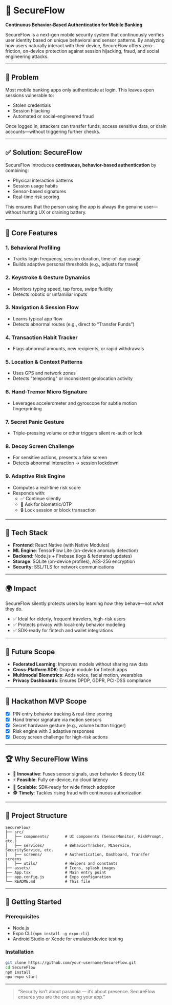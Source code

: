 
# 🔐 SecureFlow

**Continuous Behavior-Based Authentication for Mobile Banking**

SecureFlow is a next-gen mobile security system that continuously verifies user identity based on unique behavioral and sensor patterns. By analyzing how users naturally interact with their device, SecureFlow offers zero-friction, on-device protection against session hijacking, fraud, and social engineering attacks.

---

## 🚨 Problem

Most mobile banking apps only authenticate at login. This leaves open sessions vulnerable to:

- Stolen credentials  
- Session hijacking  
- Automated or social-engineered fraud  

Once logged in, attackers can transfer funds, access sensitive data, or drain accounts—without triggering further checks.

---

## ✅ Solution: SecureFlow

SecureFlow introduces **continuous, behavior-based authentication** by combining:

- Physical interaction patterns  
- Session usage habits  
- Sensor-based signatures  
- Real-time risk scoring  

This ensures that the person using the app is always the genuine user—without hurting UX or draining battery.

---

## 🧠 Core Features

### 1. **Behavioral Profiling**
- Tracks login frequency, session duration, time-of-day usage  
- Builds adaptive personal thresholds (e.g., adjusts for travel)

### 2. **Keystroke & Gesture Dynamics**
- Monitors typing speed, tap force, swipe fluidity  
- Detects robotic or unfamiliar inputs

### 3. **Navigation & Session Flow**
- Learns typical app flow  
- Detects abnormal routes (e.g., direct to “Transfer Funds”)

### 4. **Transaction Habit Tracker**
- Flags abnormal amounts, new recipients, or rapid withdrawals

### 5. **Location & Context Patterns**
- Uses GPS and network zones  
- Detects "teleporting" or inconsistent geolocation activity

### 6. **Hand-Tremor Micro Signature**
- Leverages accelerometer and gyroscope for subtle motion fingerprinting

### 7. **Secret Panic Gesture**
- Triple-pressing volume or other triggers silent re-auth or lock

### 8. **Decoy Screen Challenge**
- For sensitive actions, presents a fake screen  
- Detects abnormal interaction → session lockdown

### 9. **Adaptive Risk Engine**
- Computes a real-time risk score  
- Responds with:  
  - ✅ Continue silently  
  - 🔐 Ask for biometric/OTP  
  - 🔒 Lock session or block transaction

---

## 🧰 Tech Stack

- **Frontend**: React Native (with Native Modules)  
- **ML Engine**: TensorFlow Lite (on-device anomaly detection)  
- **Backend**: Node.js + Firebase (logs & federated updates)  
- **Storage**: SQLite (on-device profiles), AES-256 encryption  
- **Security**: SSL/TLS for network communications

---

## 🌍 Impact

SecureFlow silently protects users by learning *how* they behave—not *what* they do.

- ✅ Ideal for elderly, frequent travelers, high-risk users  
- ✅ Protects privacy with local-only behavior modeling  
- ✅ SDK-ready for fintech and wallet integrations

---

## 🔭 Future Scope

- **Federated Learning**: Improves models without sharing raw data  
- **Cross-Platform SDK**: Drop-in module for fintech apps  
- **Multimodal Biometrics**: Adds voice, facial motion, wearables  
- **Privacy Dashboards**: Ensures DPDP, GDPR, PCI-DSS compliance

---

## 🏁 Hackathon MVP Scope

- [x] PIN entry behavior tracking & real-time scoring  
- [x] Hand tremor signature via motion sensors  
- [x] Secret hardware gesture (e.g., volume button trigger)  
- [x] Risk engine with 3 adaptive responses  
- [x] Decoy screen challenge for high-risk actions

---

## 🏆 Why SecureFlow Wins

- 🔬 **Innovative**: Fuses sensor signals, user behavior & decoy UX  
- ⚡ **Feasible**: Fully on-device, no cloud latency  
- 🧩 **Scalable**: SDK-ready for wide fintech adoption  
- 🕵️ **Timely**: Tackles rising fraud with continuous authorization

---

## 📁 Project Structure

```
SecureFlow/
├── src/
│   ├── components/       # UI components (SensorMonitor, RiskPrompt, etc.)
│   ├── services/         # BehaviorTracker, MLService, SecurityService, etc.
│   ├── screens/          # Authentication, Dashboard, Transfer screens
│   ├── utils/            # Helpers and constants
├── assets/               # Icons, splash images
├── App.tsx               # Main entry point
├── app.config.js         # Expo configuration
└── README.md             # This file
```

---

## 🚀 Getting Started

### Prerequisites
- Node.js  
- Expo CLI (`npm install -g expo-cli`)  
- Android Studio or Xcode for emulator/device testing

### Installation

```bash
git clone https://github.com/your-username/SecureFlow.git
cd SecureFlow
npm install
npx expo start
```

---

> “Security isn’t about paranoia — it’s about presence. SecureFlow ensures *you* are the one using your app.”

